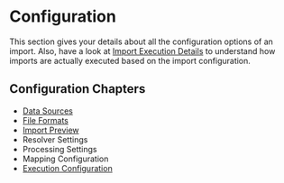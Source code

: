 # Configuration

This section gives your details about all the configuration options of an import. Also, have a look 
at [Import Execution Details](../04_Import_Execution_Details.md) to understand how imports are 
actually executed based on the import configuration. 

## Configuration Chapters
- [Data Sources](01_Data_Sources.md)
- [File Formats](02_File_Formats.md)
- [Import Preview](03_Import_Preview.md)
- Resolver Settings
- Processing Settings
- Mapping Configuration
- [Execution Configuration](07_Execution_Configuration.md)
